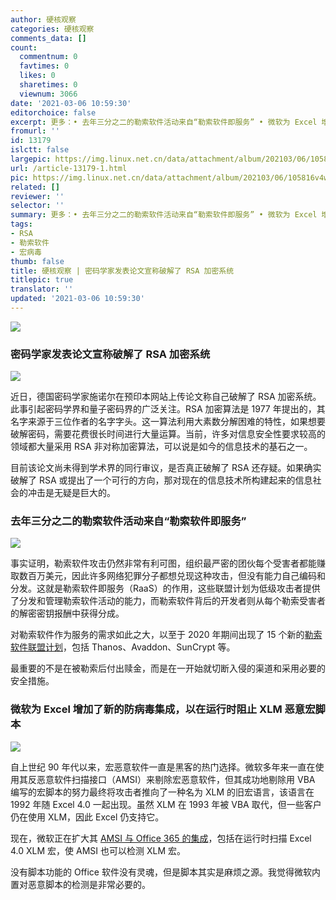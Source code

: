 ```yaml
---
author: 硬核观察
categories: 硬核观察
comments_data: []
count:
  commentnum: 0
  favtimes: 0
  likes: 0
  sharetimes: 0
  viewnum: 3066
date: '2021-03-06 10:59:30'
editorchoice: false
excerpt: 更多：• 去年三分之二的勒索软件活动来自“勒索软件即服务” • 微软为 Excel 增加了新的防病毒集成，以在运行时阻止 XLM 恶意宏脚本
fromurl: ''
id: 13179
islctt: false
largepic: https://img.linux.net.cn/data/attachment/album/202103/06/105816v4wzb71pp17vrwn0.jpg
url: /article-13179-1.html
pic: https://img.linux.net.cn/data/attachment/album/202103/06/105816v4wzb71pp17vrwn0.jpg.thumb.jpg
related: []
reviewer: ''
selector: ''
summary: 更多：• 去年三分之二的勒索软件活动来自“勒索软件即服务” • 微软为 Excel 增加了新的防病毒集成，以在运行时阻止 XLM 恶意宏脚本
tags:
- RSA
- 勒索软件
- 宏病毒
thumb: false
title: 硬核观察 | 密码学家发表论文宣称破解了 RSA 加密系统
titlepic: true
translator: ''
updated: '2021-03-06 10:59:30'
---
```


![](https://img.linux.net.cn/data/attachment/album/202103/06/105816v4wzb71pp17vrwn0.jpg)


### 密码学家发表论文宣称破解了 RSA 加密系统


![](https://img.linux.net.cn/data/attachment/album/202103/06/105837k4m9n8bpizph1in6.jpg)


近日，德国密码学家施诺尔在预印本网站上传论文称自己破解了 RSA 加密系统。此事引起密码学界和量子密码界的广泛关注。RSA 加密算法是 1977 年提出的，其名字来源于三位作者的名字字头。这一算法利用大素数分解困难的特性，如果想要破解密码，需要花费很长时间进行大量运算。当前，许多对信息安全性要求较高的领域都大量采用 RSA 非对称加密算法，可以说是如今的信息技术的基石之一。


目前该论文尚未得到学术界的同行审议，是否真正破解了 RSA 还存疑。如果确实破解了 RSA 或提出了一个可行的方向，那对现在的信息技术所构建起来的信息社会的冲击是无疑是巨大的。 


### 去年三分之二的勒索软件活动来自“勒索软件即服务”


![](https://img.linux.net.cn/data/attachment/album/202103/06/105852dcvvdl4waia67wce.jpg)


事实证明，勒索软件攻击仍然非常有利可图，组织最严密的团伙每个受害者都能赚取数百万美元，因此许多网络犯罪分子都想兑现这种攻击，但没有能力自己编码和分发。这就是勒索软件即服务（RaaS）的作用，这些联盟计划为低级攻击者提供了分发和管理勒索软件活动的能力，而勒索软件背后的开发者则从每个勒索受害者的解密密钥报酬中获得分成。


对勒索软件作为服务的需求如此之大，以至于 2020 年期间出现了 15 个新的[勒索软件联盟计划](https://www.group-ib.com/resources/threat-research/ransomware-2021.html)，包括 Thanos、Avaddon、SunCrypt 等。


最重要的不是在被勒索后付出赎金，而是在一开始就切断入侵的渠道和采用必要的安全措施。 


### 微软为 Excel 增加了新的防病毒集成，以在运行时阻止 XLM 恶意宏脚本


![](https://img.linux.net.cn/data/attachment/album/202103/06/105902ndafdtv1fdqv3ovt.jpg)


自上世纪 90 年代以来，宏恶意软件一直是黑客的热门选择。微软多年来一直在使用其反恶意软件扫描接口（AMSI）来剔除宏恶意软件，但其成功地剔除用 VBA 编写的宏脚本的努力最终将攻击者推向了一种名为 XLM 的旧宏语言，该语言在 1992 年随 Excel 4.0 一起出现。虽然 XLM 在 1993 年被 VBA 取代，但一些客户仍在使用 XLM，因此 Excel 仍支持它。


现在，微软正在扩大其 [AMSI 与 Office 365 的集成](https://www.microsoft.com/security/blog/2021/03/03/xlm-amsi-new-runtime-defense-against-excel-4-0-macro-malware/)，包括在运行时扫描 Excel 4.0 XLM 宏，使 AMSI 也可以检测 XLM 宏。


没有脚本功能的 Office 软件没有灵魂，但是脚本其实是麻烦之源。我觉得微软内置对恶意脚本的检测是非常必要的。